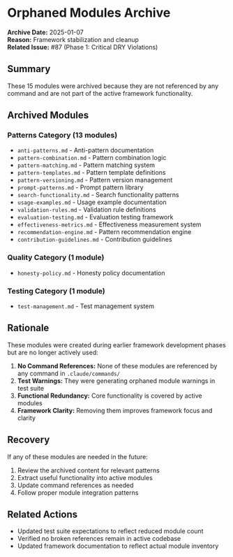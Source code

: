 # Orphaned Modules Archive

**Archive Date:** 2025-01-07  
**Reason:** Framework stabilization and cleanup  
**Related Issue:** #87 (Phase 1: Critical DRY Violations)

## Summary
These 15 modules were archived because they are not referenced by any command and are not part of the active framework functionality.

## Archived Modules

### Patterns Category (13 modules)
- `anti-patterns.md` - Anti-pattern documentation
- `pattern-combination.md` - Pattern combination logic  
- `pattern-matching.md` - Pattern matching system
- `pattern-templates.md` - Pattern template definitions
- `pattern-versioning.md` - Pattern version management
- `prompt-patterns.md` - Prompt pattern library
- `search-functionality.md` - Search functionality patterns
- `usage-examples.md` - Usage example documentation
- `validation-rules.md` - Validation rule definitions
- `evaluation-testing.md` - Evaluation testing framework
- `effectiveness-metrics.md` - Effectiveness measurement system
- `recommendation-engine.md` - Pattern recommendation engine
- `contribution-guidelines.md` - Contribution guidelines

### Quality Category (1 module)
- `honesty-policy.md` - Honesty policy documentation

### Testing Category (1 module)  
- `test-management.md` - Test management system

## Rationale
These modules were created during earlier framework development phases but are no longer actively used:

1. **No Command References:** None of these modules are referenced by any command in `.claude/commands/`
2. **Test Warnings:** They were generating orphaned module warnings in test suite
3. **Functional Redundancy:** Core functionality is covered by active modules
4. **Framework Clarity:** Removing them improves framework focus and clarity

## Recovery
If any of these modules are needed in the future:
1. Review the archived content for relevant patterns
2. Extract useful functionality into active modules
3. Update command references as needed
4. Follow proper module integration patterns

## Related Actions
- Updated test suite expectations to reflect reduced module count
- Verified no broken references remain in active codebase
- Updated framework documentation to reflect actual module inventory